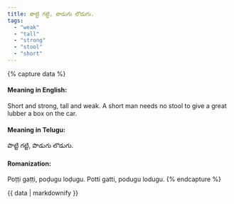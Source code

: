 ```yaml
---
title: పొట్టి గట్టి, పొడుగు లొడుగు.
tags:
  - "weak"
  - "tall"
  - "strong"
  - "stool"
  - "short"
---
```


{% capture data %}
#### Meaning in English:
Short and strong, tall and weak.
A short man needs no stool to give a great lubber a box on the car.

#### Meaning in Telugu:
పొట్టి గట్టి, పొడుగు లొడుగు.

#### Romanization:
Poṭṭi gaṭṭi, poḍugu loḍugu.
Potti gatti, podugu lodugu.
{% endcapture %}

{{ data | markdownify }}

